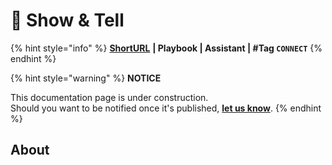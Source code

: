 # 📣 Show & Tell

{% hint style="info" %}
[**ShortURL**](https://tiof.click/TUSaT) **| Playbook | Assistant | #Tag `CONNECT`**
{% endhint %}



{% hint style="warning" %}
**NOTICE**

This documentation page is under construction.\
Should you want to be notified once it's published, [**let us know**](https://tiof.click/TIOFTarianUpdatesService).
{% endhint %}

## About

